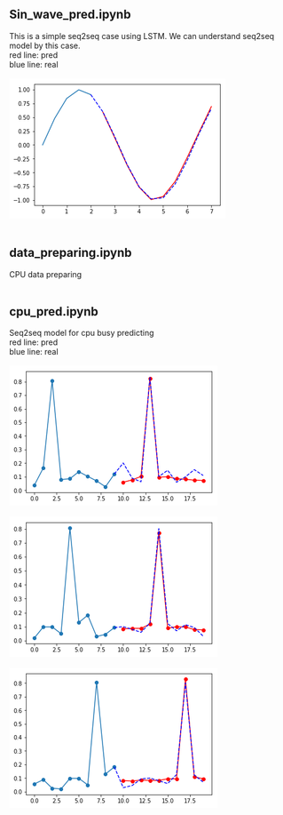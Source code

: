 ## Sin_wave_pred.ipynb
This is a simple seq2seq case using LSTM. We can understand seq2seq model by this case.
<br>
red line: pred <br>
blue line: real <br>
<br>
![png](./imgs/sin_pred.png)<br><br>

## data_preparing.ipynb
CPU data preparing<br><br>

## cpu_pred.ipynb
Seq2seq model for cpu busy predicting
<br>
red line: pred <br>
blue line: real <br>
<br>
![png](./imgs/output_19_0.png)<br><br>
![png](./imgs/output_20_0.png)<br><br>
![png](./imgs/output_21_0.png)
